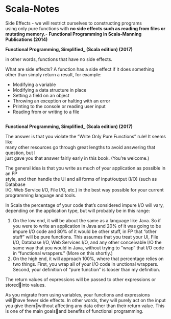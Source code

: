 # Scala-Notes

Side Effects -     we will restrict ourselves to constructing programs  
  using only pure functions with **no side effects such as reading from files or mutating memory.**- **Functional Programming in Scala-Manning Publications \(2014\)**

**Functional Programming, Simplified\_ \(Scala edition\) \(2017\)**

in other words, functions that have no side effects.

What are side effects? A function has a side effect if it does something other than simply return a result, for example:

* Modifying a variable
* Modifying a data structure in place
* Setting a field on an object
* Throwing an exception or halting with an error
* Printing to the console or reading user input
* Reading from or writing to a file

## 

**Functional Programming, Simplified\_ \(Scala edition\) \(2017\)**

The answer is that you violate the “Write Only Pure Functions” rule! It seems like  
 many other resources go through great lengths to avoid answering that question, but I  
 just gave you that answer fairly early in this book. \(You’re welcome.\)

The general idea is that you write as much of your application as possible in an FP  
 style, and then handle the UI and all forms of input/output \(I/O\) \(such as Database  
 I/O, Web Service I/O, File I/O, etc.\) in the best way possible for your current  
 programming language and tools.

In Scala the percentage of your code that’s considered impure I/O will vary,  
 depending on the application type, but will probably be in this range:

1. On the low end, it will be about the same as a language like Java. So if you
    were to write an application in Java and 20% of it was going to be impure I/O
    code and 80% of it would be other stuff, in FP that “other stuff” will be pure
   functions. This assumes that you treat your UI, File I/O, Database I/O, Web
    Services I/O, and any other conceivable I/O the same way that you would in
    Java, without trying to “wrap” that I/O code in “functional wrappers.” \(More on
    this shortly.\)
2. On the high end, it will approach 100%, where that percentage relies on two
    things. First, you wrap all of your I/O code in  unctional wrappers. Second,
    your definition of “pure function” is looser than my definition.

The return values of expressions will be passed to other expressions or storedinto values.

As you migrate from using variables, your functions and expressions willhave fewer side effects. In other words, they will purely act on the input you give themwithout affecting any data other than their return value. This is one of the main goalsand benefits of functional programming.


